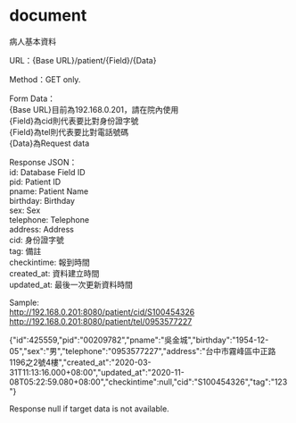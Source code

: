 # document

病人基本資料

URL：{Base URL}/patient/{Field}/{Data}  
  
Method：GET only.  
  
Form Data：  
	{Base URL}目前為192.168.0.201，請在院內使用  
	{Field}為cid則代表要比對身份證字號  
	{Field}為tel則代表要比對電話號碼  
	{Data}為Request data  
  
Response JSON：  
	id: Database Field ID  
	pid: Patient ID  
	pname: Patient Name  
	birthday: Birthday  
	sex: Sex  
	telephone: Telephone  
	address: Address  
	cid: 身份證字號  
	tag: 備註  
	checkintime: 報到時間  
	created_at: 資料建立時間  
	updated_at: 最後一次更新資料時間  
  
  
Sample:  
http://192.168.0.201:8080/patient/cid/S100454326  
http://192.168.0.201:8080/patient/tel/0953577227  
  
{"id":425559,"pid":"00209782","pname":"吳金城","birthday":"1954-12-05","sex":"男","telephone":"0953577227","address":"台中市霧峰區中正路1196之2號4樓","created_at":"2020-03-31T11:13:16.000+08:00","updated_at":"2020-11-08T05:22:59.080+08:00","checkintime":null,"cid":"S100454326","tag":"123"}  
  
Response null if target data is not available.  
